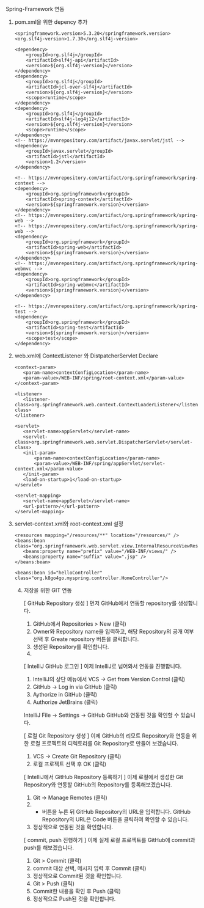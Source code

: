Spring-Framework 연동
1. pom.xml을 위한 depency 추가 
    
       <springframework.version>5.3.20</springframework.version>
       <org.slf4j-version>1.7.30</org.slf4j-version>
     
       <dependency>
           <groupId>org.slf4j</groupId>
           <artifactId>slf4j-api</artifactId>
           <version>${org.slf4j-version}</version>
       </dependency>
       <dependency>
           <groupId>org.slf4j</groupId>
           <artifactId>jcl-over-slf4j</artifactId>
           <version>${org.slf4j-version}</version>
           <scope>runtime</scope>
       </dependency>
       <dependency>
           <groupId>org.slf4j</groupId>
           <artifactId>slf4j-log4j12</artifactId>
           <version>${org.slf4j-version}</version>
           <scope>runtime</scope>
       </dependency>
       <!-- https://mvnrepository.com/artifact/javax.servlet/jstl -->
       <dependency>
           <groupId>javax.servlet</groupId>
           <artifactId>jstl</artifactId>
           <version>1.2</version>
       </dependency>
  
       <!-- https://mvnrepository.com/artifact/org.springframework/spring-context -->
       <dependency>
           <groupId>org.springframework</groupId>
           <artifactId>spring-context</artifactId>
           <version>${springframework.version}</version>
       </dependency>
       <!-- https://mvnrepository.com/artifact/org.springframework/spring-web -->
       <!-- https://mvnrepository.com/artifact/org.springframework/spring-web -->
       <dependency>
           <groupId>org.springframework</groupId>
           <artifactId>spring-web</artifactId>
           <version>${springframework.version}</version>
       </dependency>
       <!-- https://mvnrepository.com/artifact/org.springframework/spring-webmvc -->
       <dependency>
           <groupId>org.springframework</groupId>
           <artifactId>spring-webmvc</artifactId>
           <version>${springframework.version}</version>
       </dependency>
  
       <!-- https://mvnrepository.com/artifact/org.springframework/spring-test -->
       <dependency>
           <groupId>org.springframework</groupId>
           <artifactId>spring-test</artifactId>
           <version>${springframework.version}</version>
           <scope>test</scope>
       </dependency>

2. web.xml에 ContextListener 와 DistpatcherServlet Declare
      
       <context-param>
          <param-name>contextConfigLocation</param-name>
          <param-value>/WEB-INF/spring/root-context.xml</param-value>
       </context-param>
      
       <listener>
          <listener-class>org.springframework.web.context.ContextLoaderListener</listener-class>
       </listener>
  
       <servlet>
          <servlet-name>appServlet</servlet-name>
          <servlet-class>org.springframework.web.servlet.DispatcherServlet</servlet-class>
          <init-param>
              <param-name>contextConfigLocation</param-name>
              <param-value>/WEB-INF/spring/appServlet/servlet-context.xml</param-value>
          </init-param>
          <load-on-startup>1</load-on-startup>
       </servlet>
  
       <servlet-mapping>
          <servlet-name>appServlet</servlet-name>
          <url-pattern>/</url-pattern>
       </servlet-mapping>

3. servlet-context.xml와 root-context.xml 설정   

       <resources mapping="/resources/**" location="/resources/" />
       <beans:bean class="org.springframework.web.servlet.view.InternalResourceViewResolver">
          <beans:property name="prefix" value="/WEB-INF/views/" />
          <beans:property name="suffix" value=".jsp" />
       </beans:bean>

       <beans:bean id="helloController" class="org.k8go4go.myspring.controller.HomeController"/>

   4. 저장을 위한 GIT 연동
   
       [ GitHub Repository 생성 ]
       먼저 GitHub에서 연동할 repository를 생성합니다.    
       1. GitHub에서 Repositories > New (클릭)
       2. Owner와 Repository name을 입력하고, 해당 Repository의 공개 여부 선택 후 Greate repository 버튼을 클릭합니다.
       3. 생성된 Repository를 확인합니다.
       4. 
       [ IntelliJ GitHub 로그인 ]
       이제 IntelliJ로 넘어와서 연동을 진행합니다.
       1. IntelliJ의 상단 메뉴에서 VCS → Get from Version Control (클릭)
       2. GitHub → Log in via GitHub (클릭)
       3. Aythorize in GitHub (클릭)
       4. Authorize JetBrains (클릭)
    
       IntelliJ File → Settings → GitHub GitHub와 연동된 것을 확인할 수 있습니다.
   
       [ 로컬 Git Repository 생성 ]
       이제 GitHub의 리모트 Repository와 연동을 위한 로컬 프로젝트의 디렉토리를 Git Repository로 만들어 보겠습니다.
       1. VCS → Create Git Repository (클릭)
       2. 로컬 프로젝트 선택 후 OK (클릭)
    
       [ IntelliJ에서 GitHub Repository 등록하기 ]
       이제 로컬에서 생성한 Git Repository와 연동할 GitHub의 Repository를 등록해보겠습니다.
       1. Git → Manage Remotes (클릭)
       2. + 버튼을 누른 뒤 GitHub Repository의 URL을 입력합니다.
       GitHub Repository의 URL은 Code 버튼을 클릭하여 확인할 수 있습니다.
       3. 정상적으로 연동된 것을 확인합니다.
    
       [ commit, push 진행하기 ]
       이제 실제 로컬 프로젝트를 GitHub에 commit과 push를 해보겠습니다.
       1. Git > Commit (클릭)
       2. commit 대상 선택, 메시지 입력 후 Commit (클릭)
       3. 정상적으로 Commit된 것을 확인합니다.
       4. Git > Push (클릭)
       5. Commit한 내용을 확인 후 Push (클릭)
       6. 정상적으로 Push된 것을 확인합니다.
